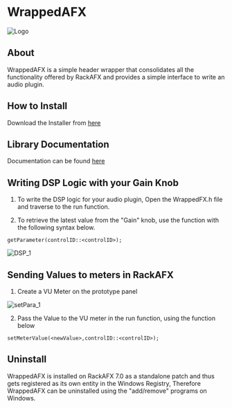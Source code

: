 # WrappedAFX

![Logo](https://github.com/inpinseptipin/WrappedFX/blob/master/res/Logo.PNG)

## About
WrappedAFX is a simple header wrapper that consolidates all the functionality offered by RackAFX and provides a simple interface to write an audio plugin.

## How to Install
Download the Installer from [here](https://github.com/inpinseptipin/WrappedAFX/releases/download/v2.0/WrappedAFX_2.0_Installer.exe)

## Library Documentation
Documentation can be found [here](https://inpinseptipin.github.io/WrappedAFX/)

## Writing DSP Logic with your Gain Knob
1. To write the DSP logic for your audio plugin, Open the WrappedFX.h file and traverse to the run function.

2. To retrieve the latest value from the "Gain" knob, use the function with the following syntax below.

```
getParameter(controlID::<controlID>);
```

![DSP_1](https://github.com/inpinseptipin/WrappedAFX/blob/master/res/DSP_1.PNG)


## Sending Values to meters in RackAFX
1. Create a VU Meter on the prototype panel

![setPara_1](https://github.com/inpinseptipin/WrappedAFX/blob/master/res/setPara_1.PNG)

2. Pass the Value to the VU meter in the run function, using the function below
```
setMeterValue(<newValue>,controlID::<controlID>);
```
## Uninstall
WrappedAFX is installed on RackAFX 7.0 as a standalone patch and thus gets registered as its own entity in the Windows Registry, Therefore WrappedAFX can be uninstalled using the "add/remove" programs on Windows.
